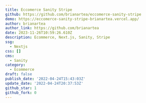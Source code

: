 ```yaml
---
title: Eccomerce Sanity Stripe
github: https://github.com/brianartea/eccomerce-sanity-stripe
demo: https://eccomerce-sanity-stripe-brianartea.vercel.app/
author: brianartea
author_link: https://github.com/brianartea
date: 2023-11-26T10:59:26.610Z
description: Ecommerce, Next.js, Sanity, Stripe
ssg:
  - Nextjs
css: []
cms:
  - Sanity
category:
  - Ecommerce
draft: false
publish_date: '2022-04-24T15:43:03Z'
update_date: '2022-04-24T20:37:53Z'
github_star: 1
github_fork: 0
---
```

